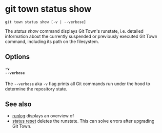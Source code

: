 # git town status show

```command-summary
git town status show [-v | --verbose]
```

The _status show_ command displays Git Town's runstate, i.e. detailed
information about the currently suspended or previously executed Git Town
command, including its path on the filesystem.

## Options

#### `-v`<br>`--verbose`

The `--verbose` aka `-v` flag prints all Git commands run under the hood to
determine the repository state.

## See also

- [runlog](runlog.md) displays an overview of
- [status reset](status-reset.md) deletes the runstate. This can solve errors
  after upgrading Git Town.
